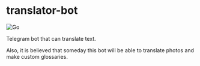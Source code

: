 # translator-bot
![Go](https://img.shields.io/badge/go-%2300ADD8.svg?style=for-the-badge&logo=go&logoColor=white)

Telegram bot that can translate text.

Also, it is believed that someday this bot will be able to translate photos and make custom glossaries.
